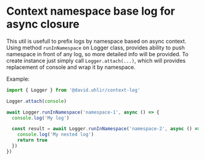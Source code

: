 # Context namespace base log for async closure

This util is usefull to prefix logs by namespace based on async context. Using method `runInNamespace` on Logger class, provides ability to push namespace in front of any log, so more detailed info will be provided. To create instance just simply call `Logger.attach(...)`, which will provides replacement of console and wrap it by namespace.

Example:
```ts
import { Logger } from '@david.uhlir/context-log'

Logger.attach(console)

await Logger.runInNamespace('namespace-1', async () => {
  console.log('My log')

  const result = await Logger.runInNamespace('namespace-2', async () => {
    console.log('My nested log')
    return true
  })
})
```
